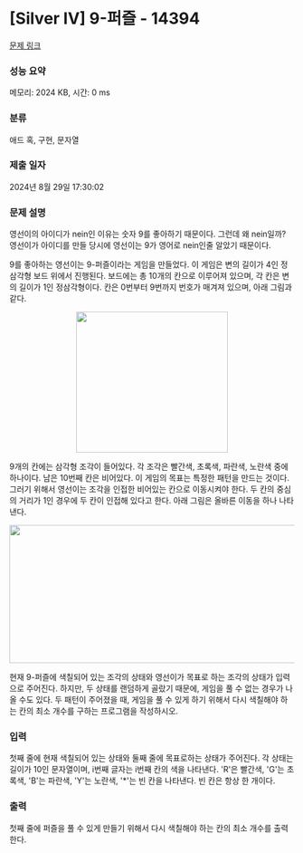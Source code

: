 # [Silver IV] 9-퍼즐 - 14394 

[문제 링크](https://www.acmicpc.net/problem/14394) 

### 성능 요약

메모리: 2024 KB, 시간: 0 ms

### 분류

애드 혹, 구현, 문자열

### 제출 일자

2024년 8월 29일 17:30:02

### 문제 설명

<p>영선이의 아이디가 nein인 이유는 숫자 9를 좋아하기 때문이다. 그런데 왜 nein일까? 영선이가 아이디를 만들 당시에 영선이는 9가 영어로 nein인줄 알았기 때문이다.</p>

<p>9를 좋아하는 영선이는 9-퍼즐이라는 게임을 만들었다. 이 게임은 변의 길이가 4인 정삼각형 보드 위에서 진행된다. 보드에는 총 10개의 칸으로 이루어져 있으며, 각 칸은 변의 길이가 1인 정삼각형이다. 칸은 0번부터 9번까지 번호가 매겨져 있으며, 아래 그림과 같다.</p>

<p style="text-align:center"><img alt="" src="https://onlinejudgeimages.s3-ap-northeast-1.amazonaws.com/problem/14394/1.gif" style="height:249px; width:268px"></p>

<p>9개의 칸에는 삼각형 조각이 들어있다. 각 조각은 빨간색, 초록색, 파란색, 노란색 중에 하나이다. 남은 10번째 칸은 비어있다. 이 게임의 목표는 특정한 패턴을 만드는 것이다. 그러기 위해서 영선이는 조각을 인접한 비어있는 칸으로 이동시켜야 한다. 두 칸의 중심의 거리가 1인 경우에 두 칸이 인접해 있다고 한다. 아래 그림은 올바른 이동을 하나 나타낸다.</p>

<p style="text-align:center"><img alt="" src="https://onlinejudgeimages.s3-ap-northeast-1.amazonaws.com/problem/14394/2.gif" style="height:244px; width:551px"></p>

<p>현재 9-퍼즐에 색칠되어 있는 조각의 상태와 영선이가 목표로 하는 조각의 상태가 입력으로 주어진다. 하지만, 두 상태를 랜덤하게 골랐기 때문에, 게임을 풀 수 없는 경우가 나올 수도 있다. 두 패턴이 주어졌을 때, 게임을 풀 수 있게 하기 위해서 다시 색칠해야 하는 칸의 최소 개수를 구하는 프로그램을 작성하시오. </p>

### 입력 

 <p>첫째 줄에 현재 색칠되어 있는 상태와 둘째 줄에 목표로하는 상태가 주어진다. 각 상태는 길이가 10인 문자열이며, i번째 글자는 i번째 칸의 색을 나타낸다. 'R'은 빨간색, 'G'는 초록색, 'B'는 파란색, 'Y'는 노란색, '*'는 빈 칸을 나타낸다. 빈 칸은 항상 한 개이다.</p>

### 출력 

 <p>첫째 줄에 퍼즐을 풀 수 있게 만들기 위해서 다시 색칠해야 하는 칸의 최소 개수를 출력한다.</p>

